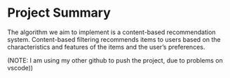 # Project Summary
The algorithm we aim to implement is a content-based recommendation system.
Content-based filtering recommends items to users based on the characteristics
and features of the items and the user’s preferences.

(NOTE: I am using my other github to push the project, due to problems on vscode))

